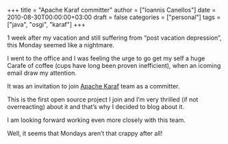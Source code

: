 +++
title = "Apache Karaf committer"
author = ["Ioannis Canellos"]
date = 2010-08-30T00:00:00+03:00
draft = false
categories = ["personal"]
tags = ["java", "osgi", "karaf"]
+++

1 week after my vacation and still suffering from “post vacation depression”, this Monday seemed like a nightmare.

I went to the office and I was feeling the urge to go get my self a huge Carafe of coffee (cups have long been proven inefficient), when an icoming email draw my attention.

It was an invitation to join [Apache Karaf](https://karaf.apache.org) team as a committer.

This is the first open source project I join and I’m very thrilled (if not overreacting) about it and that’s why I decided to blog about it.

I am looking forward working even more closely with this team.

Well, it seems that Mondays aren’t that crappy after all!

